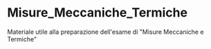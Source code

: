 # Misure_Meccaniche_Termiche
Materiale utile alla preparazione dell'esame di "Misure Meccaniche e Termiche"

